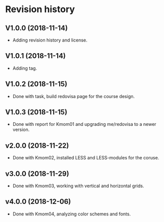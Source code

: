 Revision history
================

V1.0.0 (2018-11-14)
-----------------------
* Adding revision history and license.


V1.0.1 (2018-11-14)
-----------------------
* Adding tag.


V1.0.2 (2018-11-15)
-----------------------
* Done with task, build redovisa page for the course design.


V1.0.3 (2018-11-15)
-----------------------
* Done with report for Kmom01 and upgrading me/redovisa to a newer version.


v2.0.0 (2018-11-22)
------------------------
* Done with Kmom02, installed LESS and LESS-modules for the coruse.

v3.0.0 (2018-11-29)
------------------------
* Done with Kmom03, working with vertical and horizontal grids.

v4.0.0 (2018-12-06)
------------------------
* Done with Kmom04, analyzing color schemes and fonts.

